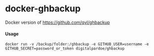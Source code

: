# docker-ghbackup
[dockerstore]: https://hub.docker.com/r/digitalpardoe/ghbackup/

Docker version of https://github.com/qvl/ghbackup

#### Usage
```
docker run -v /backup/folder:/ghbackup -e GITHUB_USER=username -e GITHUB_SECRET=password_or_token digitalpardoe/ghbackup
```
